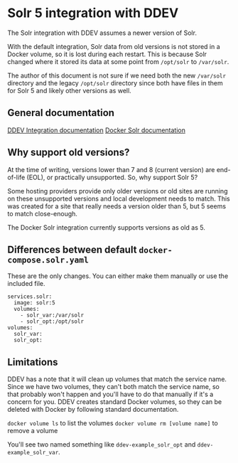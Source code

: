 # Solr 5 integration with DDEV

The Solr integration with DDEV assumes a newer version of Solr.

With the default integration, Solr data from old versions is not stored in a Docker volume, so it is lost during each restart. This is because Solr changed where it stored its data at some point from `/opt/solr` to `/var/solr`.

The author of this document is not sure if we need both the new `/var/solr` directory and the legacy `/opt/solr` directory since both have files in them for Solr 5 and likely other versions as well.

## General documentation

[DDEV Integration documentation](https://ddev.readthedocs.io/en/stable/users/extend/additional-services/#apache-solr)
[Docker Solr documentation](https://hub.docker.com/_/solr/)

## Why support old versions?

At the time of writing, versions lower than 7 and 8 (current version) are end-of-life (EOL), or practically unsupported. So, why support Solr 5?

Some hosting providers provide only older versions or old sites are running on these unsupported versions and local development needs to match. This was created for a site that really needs a version older than 5, but 5 seems to match close-enough.

The Docker Solr integration currently supports versions as old as 5.

## Differences between default `docker-compose.solr.yaml`

These are the only changes. You can either make them manually or use the included file.

```
services.solr:
  image: solr:5
  volumes:
    - solr_var:/var/solr
    - solr_opt:/opt/solr
volumes:
  solr_var:
  solr_opt:
```

## Limitations

DDEV has a note that it will clean up volumes that match the service name. Since we have two volumes, they can't both match the service name, so that probably won't happen and you'll have to do that manually if it's a concern for you. DDEV creates standard Docker volumes, so they can be deleted with Docker by following standard documentation.

`docker volume ls` to list the volumes
`docker volume rm [volume name]` to remove a volume

You'll see two named something like `ddev-example_solr_opt` and `ddev-example_solr_var`.
